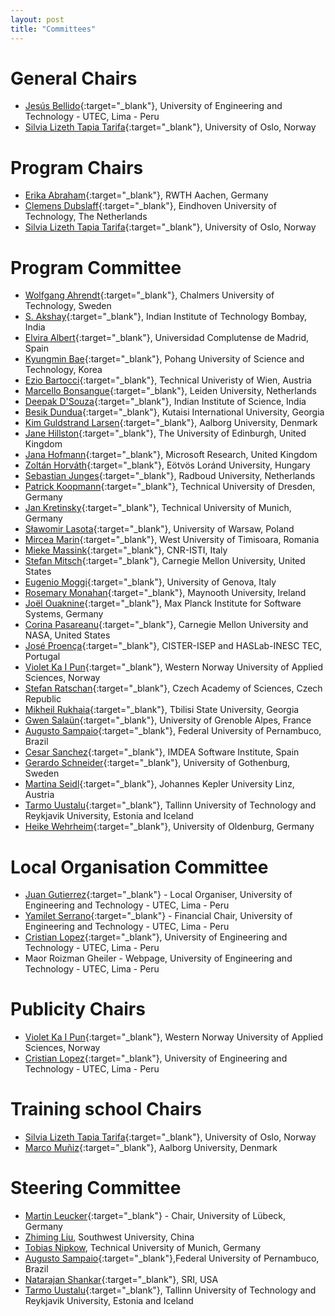 ```yaml
---
layout: post
title: "Committees"
---
```

# General Chairs

 - [Jesús Bellido](https://utec.edu.pe/en/page/30/autoridades/809){:target="_blank"}, University of Engineering and Technology - UTEC, Lima - Peru
 - [Silvia Lizeth Tapia Tarifa](https://www.mn.uio.no/ifi/english/people/aca/sltarifa/index.html){:target="_blank"}, University of Oslo, Norway


# Program Chairs

 - [Erika Abraham](https://ths.rwth-aachen.de/people/erika-abraham/){:target="_blank"}, RWTH Aachen, Germany
 - [Clemens Dubslaff](http://clemensdubslaff.de/){:target="_blank"}, Eindhoven University of Technology, The Netherlands 
 - [Silvia Lizeth Tapia Tarifa](https://www.mn.uio.no/ifi/english/people/aca/sltarifa/index.html){:target="_blank"}, University of Oslo, Norway


# Program Committee

 - [Wolfgang Ahrendt](https://www.cse.chalmers.se/~ahrendt/){:target="_blank"}, Chalmers University of Technology, Sweden
 - [S. Akshay](https://www.cse.iitb.ac.in/~akshayss/){:target="_blank"}, Indian Institute of Technology Bombay, India
 - [Elvira Albert](https://costa.fdi.ucm.es/~elvira/){:target="_blank"}, Universidad Complutense de Madrid, Spain
 - [Kyungmin Bae](http://sevlab.postech.ac.kr/~kmbae/){:target="_blank"}, Pohang University of Science and Technology, Korea
 - [Ezio Bartocci](http://www.eziobartocci.com/){:target="_blank"}, Technical Univeristy of Wien, Austria
 - [Marcello Bonsangue](https://www.universiteitleiden.nl/en/staffmembers/marcello-bonsangue){:target="_blank"}, Leiden University, Netherlands
 - [Deepak D'Souza](https://www.csa.iisc.ac.in/~deepakd/){:target="_blank"}, Indian Institute of Science, India
 - [Besik Dundua](https://www.kiu.edu.ge/?m=325){:target="_blank"}, Kutaisi International University, Georgia
 - [Kim Guldstrand Larsen](https://vbn.aau.dk/en/persons/103881){:target="_blank"}, Aalborg University, Denmark
 - [Jane Hillston](https://homepages.inf.ed.ac.uk/jeh/){:target="_blank"}, The University of Edinburgh, United Kingdom
 - [Jana	Hofmann](https://www.react.uni-saarland.de/people/hofmann.html){:target="_blank"}, Microsoft Research, United Kingdom
 - [Zoltán	Horváth](https://people.inf.elte.hu/hz/index_eng.html){:target="_blank"}, Eötvös Loránd University, Hungary
 - [Sebastian Junges](https://sjunges.github.io/){:target="_blank"}, Radboud University, Netherlands
 - [Patrick Koopmann](https://lat.inf.tu-dresden.de/~koopmann/){:target="_blank"}, Technical University of Dresden, Germany
 - [Jan Kretinsky](https://www7.in.tum.de/~kretinsk/){:target="_blank"}, Technical University of Munich, Germany
 - [Sławomir Lasota](https://www.mimuw.edu.pl/~sl/){:target="_blank"}, University of Warsaw, Poland
 - [Mircea	Marin](https://staff.fmi.uvt.ro/~mircea.marin/){:target="_blank"}, West University of Timisoara, Romania
 - [Mieke Massink](http://www1.isti.cnr.it/~Massink/){:target="_blank"}, CNR-ISTI, Italy
 - [Stefan Mitsch](https://www.cs.cmu.edu/~smitsch/){:target="_blank"}, Carnegie Mellon University, United States
 - [Eugenio	Moggi](https://person.dibris.unige.it/moggi-eugenio/){:target="_blank"}, University of Genova, Italy
 - [Rosemary Monahan](https://www.maynoothuniversity.ie/faculty-science-engineering/our-people/rosemary-monahan){:target="_blank"}, Maynooth University, Ireland
 - [Joël Ouaknine](https://people.mpi-sws.org/~joel/){:target="_blank"}, Max Planck Institute for Software Systems, Germany
 - [Corina Pasareanu](https://www.cylab.cmu.edu/directory/bios/pasareanu-corina.html){:target="_blank"}, Carnegie Mellon University and NASA, United States
 - [José Proença](https://jose.proenca.org/){:target="_blank"}, CISTER-ISEP and HASLab-INESC TEC, Portugal
 - [Violet Ka I Pun](https://ict.hvl.no/people/violetpun/){:target="_blank"}, Western Norway University of Applied Sciences, Norway
 - [Stefan Ratschan](https://www.cs.cas.cz/~ratschan/){:target="_blank"}, Czech Academy of Sciences, Czech Republic
 - [Mikheil Rukhaia](https://www.logic.at/staff/mrukhaia/){:target="_blank"}, Tbilisi State University, Georgia
 - [Gwen Salaün](https://convecs.inria.fr/people/Gwen.Salaun/){:target="_blank"}, University of Grenoble Alpes, France
 - [Augusto Sampaio](https://www.cin.ufpe.br/~acas/){:target="_blank"}, Federal University of Pernambuco, Brazil
 - [Cesar Sanchez](https://software.imdea.org/~cesar/){:target="_blank"}, IMDEA Software Institute, Spain
 - [Gerardo	Schneider](https://www.gu.se/en/about/find-staff/gerardoschneider){:target="_blank"}, University of Gothenburg, Sweden
 - [Martina Seidl](http://fmv.jku.at/seidl/){:target="_blank"}, Johannes Kepler University Linz, Austria
 - [Tarmo Uustalu](https://www.ioc.ee/~tarmo/){:target="_blank"}, Tallinn University of Technology and Reykjavik University, Estonia and Iceland
 - [Heike Wehrheim](https://uol.de/informatik/formale-methoden/team/heike-wehrheim){:target="_blank"}, University of Oldenburg, Germany


# Local Organisation Committee 

 - [Juan Gutierrez](https://utec.edu.pe/en/page/30/profesores/991){:target="_blank"} - Local Organiser, University of Engineering and Technology - UTEC, Lima - Peru
 - [Yamilet Serrano](http://){:target="_blank"} - Financial Chair, University of Engineering and Technology - UTEC, Lima - Peru
 - [Cristian Lopez](http://){:target="_blank"}, University of Engineering and Technology - UTEC, Lima - Peru
 - Maor Roizman Gheiler - Webpage, University of Engineering and Technology - UTEC, Lima - Peru


# Publicity Chairs

 - [Violet Ka I Pun](https://ict.hvl.no/people/violetpun/){:target="_blank"}, Western Norway University of Applied Sciences, Norway
 - [Cristian Lopez](http://){:target="_blank"}, University of Engineering and Technology - UTEC, Lima - Peru


# Training school Chairs

 - [Silvia Lizeth Tapia Tarifa](https://www.mn.uio.no/ifi/english/people/aca/sltarifa/index.html){:target="_blank"}, University of Oslo, Norway
 - [Marco Muñiz](https://homes.cs.aau.dk/~muniz/){:target="_blank"}, Aalborg University, Denmark

# Steering Committee

 - [Martin Leucker](https://www.isp.uni-luebeck.de/leucker){:target="_blank"} - Chair, University of Lübeck, Germany
 - [Zhiming Liu](http://), Southwest University, China
 - [Tobias Nipkow](http://), Technical University of Munich, Germany
 - [Augusto Sampaio](https://www.cin.ufpe.br/~acas/){:target="_blank"},Federal University of Pernambuco, Brazil
 - [Natarajan Shankar](http://www.csl.sri.com/users/shankar/){:target="_blank"}, SRI, USA
 - [Tarmo Uustalu](https://cs.ioc.ee/~tarmo/){:target="_blank"}, Tallinn University of Technology and Reykjavik University, Estonia and Iceland


 
